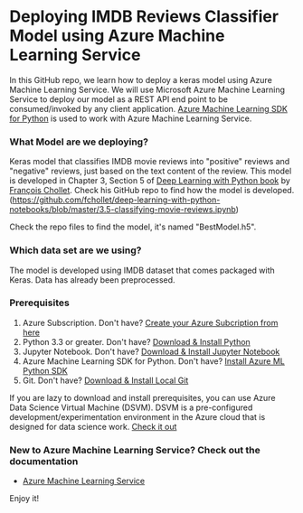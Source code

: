 # Deploying IMDB Reviews Classifier Model using Azure Machine Learning Service

In this GitHub repo, we learn how to deploy a keras model using Azure Machine Learning Service. We will use Microsoft Azure Machine Learning Service to deploy our model as a REST API end point to be consumed/invoked by any client application. [Azure Machine Learning SDK for Python](https://docs.microsoft.com/en-us/python/api/overview/azure/ml/intro?view=azure-ml-py) is used to work with Azure Machine Learning Service.

### What Model are we deploying?
Keras model that classifies IMDB movie reviews into "positive" reviews and "negative" reviews, just based on the text content of the review. This model is developed in Chapter 3, Section 5 of [Deep Learning with Python book](https://www.manning.com/books/deep-learning-with-python?a_aid=keras&a_bid=76564dff) by [François Chollet](https://github.com/fchollet). Check his GitHub repo to find how the model is developed. (https://github.com/fchollet/deep-learning-with-python-notebooks/blob/master/3.5-classifying-movie-reviews.ipynb)

Check the repo files to find the model, it's named "BestModel.h5".

### Which data set are we using?
The model is developed using IMDB dataset that comes packaged with Keras. Data has already been preprocessed.

### Prerequisites 
01. Azure Subscription. Don't have? [Create your Azure Subcription from here](https://azure.microsoft.com/en-us/free/?v=18.45)
02. Python 3.3 or greater. Don't have? [Download & Install Python](https://www.python.org/downloads/)
03. Jupyter Notebook. Don't have? [Download & Install Jupyter Notebook](http://jupyter.org/install)
04. Azure Machine Learning SDK for Python. Don't have? [Install Azure ML Python SDK](https://docs.microsoft.com/en-us/python/api/overview/azure/ml/intro?view=azure-ml-py)
05. Git. Don't have? [Download & Install Local Git](https://git-scm.com/downloads)

If you are lazy to download and install prerequisites, you can use Azure Data Science Virtual Machine (DSVM). DSVM is a pre-configured development/experimentation environment in the Azure cloud that is designed for data science work. [Check it out](https://docs.microsoft.com/en-us/azure/machine-learning/service/how-to-configure-environment#dsvm)

### New to Azure Machine Learning Service? Check out the documentation
- [Azure Machine Learning Service](https://docs.microsoft.com/en-us/azure/machine-learning/service/)

Enjoy it!
